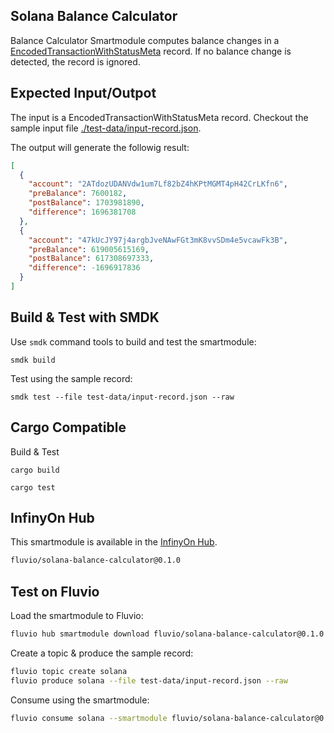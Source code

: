 ## Solana Balance Calculator

Balance Calculator Smartmodule computes balance changes in a  [EncodedTransactionWithStatusMeta](https://docs.rs/solana-transaction-status/latest/solana_transaction_status/struct.EncodedTransactionWithStatusMeta.html) record. If no balance change is detected, the record is ignored.

## Expected Input/Outpot

The input is a EncodedTransactionWithStatusMeta record. Checkout the sample input file [./test-data/input-record.json](./test-data/input-record.json).

The output will generate the followig result:

```json
[
  {
    "account": "2ATdozUDANVdw1um7Lf82bZ4hKPtMGMT4pH42CrLKfn6",
    "preBalance": 7600182,
    "postBalance": 1703981890,
    "difference": 1696381708
  },
  {
    "account": "47kUcJY97j4argbJveNAwFGt3mK8vvSDm4e5vcawFk3B",
    "preBalance": 619005615169,
    "postBalance": 617308697333,
    "difference": -1696917836
  }
]
```

## Build & Test with SMDK

Use `smdk` command tools to build and test the smartmodule:

```
smdk build
```

Test using the sample record:

```
smdk test --file test-data/input-record.json --raw
```

## Cargo Compatible

Build & Test

```
cargo build
```

```
cargo test
```

## InfinyOn Hub

This smartmodule is available in the [InfinyOn Hub](https://infinyon.cloud/ui/hub).

```bash
fluvio/solana-balance-calculator@0.1.0
```

## Test on Fluvio

Load the smartmodule to Fluvio:

```bash
fluvio hub smartmodule download fluvio/solana-balance-calculator@0.1.0
```

Create a topic & produce the sample record:

```bash
fluvio topic create solana
fluvio produce solana --file test-data/input-record.json --raw
```

Consume using the smartmodule:

```bash
fluvio consume solana --smartmodule fluvio/solana-balance-calculator@0.1.0 -Bd --output json
```
